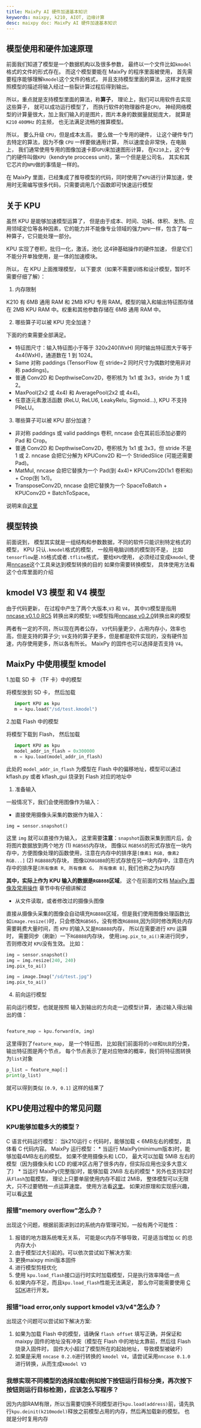 ```yaml
---
title: MaixPy AI 硬件加速基本知识
keywords: maixpy, k210, AIOT, 边缘计算
desc: maixpy doc: MaixPy AI 硬件加速基本知识
---
```



## 模型使用和硬件加速原理

前面我们知道了模型是一个数据机构以及很多参数， 最终以一个文件比如`kmodel`格式的文件的形式存在。
而这个模型要能在 MaixPy 的程序里面被使用， 首先需要程序能够理解`kmodel`这个文件的格式， 并且支持模型里面的算法，这样才能按照模型的描述将输入经过一些裂计算过程后得到输出。

所以，重点就是支持模型里面的算法，称**算子**， 理论上，我们可以用软件去实现这些算子， 就可以成功运行模型了， 而执行软件的物理器件是`CPU`， 神经网络模型的计算量很大，加上我们输入的是图片，图片本身的数据量就挺庞大， 就算是`K210` `400MHz` 的主频， 也无法满足流畅的推算模型。

所以， 要么升级 `CPU`，但是成本太高， 要么做一个专用的硬件， 让这个硬件专门去特定的算法，因为不像 `CPU` 一样要做通用计算， 所以速度会非常快，在电脑上， 我们通常使用专用的图像加速卡即`GPU`来加速图形计算， 在`K210`上，这个专门的硬件叫做`KPU`（kendryte proccess unit)，第一个但是是公司名， 其实和其它芯片的`NPU`做的事情是一样的。

在 MaixPy 里面，已经集成了推导模型的代码，同时使用了`KPU`进行计算加速，使用时无需编写很多代码，只需要调用几个函数即可快速运行模型


## 关于 KPU

虽然 KPU 是能够加速模型运算了， 但是由于成本、时间、功耗、体积、发热、应用领域定位等各种因素，它的能力并不能像专业领域的强力`NPU`一样，包含了每一种算子，它只能处理一部分。

KPU 实现了卷积，批归一化，激活，池化 这4钟基础操作的硬件加速， 但是它们不能分开单独使用，是一体的加速模块。

所以， 在 KPU 上面推理模型， 以下要求（如果不需要训练和设计模型，暂时不需要仔细了解）：

1. 内存限制

K210 有 6MB 通用 RAM 和 2MB KPU 专用 RAM。模型的输入和输出特征图存储在 2MB KPU RAM 中。权重和其他参数存储在 6MB 通用 RAM 中。

2. 哪些算子可以被 KPU 完全加速？

下面的约束需要全部满足。

* 特征图尺寸：输入特征图小于等于 320x240(WxH) 同时输出特征图大于等于 4x4(WxH)，通道数在 1 到 1024。
* Same 对称 paddings (TensorFlow 在 stride=2 同时尺寸为偶数时使用非对称 paddings)。
* 普通 Conv2D 和 DepthwiseConv2D，卷积核为 1x1 或 3x3，stride 为 1 或 2。
* MaxPool(2x2 或 4x4) 和 AveragePool(2x2 或 4x4)。
* 任意逐元素激活函数 (ReLU, ReLU6, LeakyRelu, Sigmoid...), KPU 不支持 PReLU。

3. 哪些算子可以被 KPU 部分加速？

* 非对称 paddings 或 valid paddings 卷积, nncase 会在其前后添加必要的 Pad 和 Crop。
* 普通 Conv2D 和 DepthwiseConv2D，卷积核为 1x1 或 3x3，但 stride 不是 1 或 2. nncase 会把它分解为 KPUConv2D 和一个 StridedSlice (可能还需要 Pad)。
* MatMul, nncase 会把它替换为一个 Pad(到 4x4)+ KPUConv2D(1x1 卷积和) + Crop(到 1x1)。
* TransposeConv2D, nncase 会把它替换为一个 SpaceToBatch + KPUConv2D + BatchToSpace。

说明来自[这里](https://github.com/kendryte/nncase/blob/master/docs/FAQ_ZH.md)


## 模型转换

前面说到， 模型其实就是一组结构和参数数据，不同的软件只能识别特定格式的模型， KPU 只认`.kmodel`格式的模型， 一般用电脑训练的模型则不是， 比如`tensorflow`是`.h5`格式或者`.tflite`格式， 要给`KPU`使用， 必须经过变成`kmodel`, 使用[nncase](https://github.com/kendryte/nncase)这个工具来达到模型转换的目的
如果你需要转换模型， 具体使用方法看这个仓库里面的介绍

## kmodel V3 模型 和 V4 模型

由于代码更新， 在过程中产生了两个大版本,`V3` 和 `V4`， 其中`V3`模型是指用 [nncase v0.1.0 RC5](https://github.com/kendryte/nncase/releases/tag/v0.1.0-rc5) 转换出来的模型; `V4`模型指用[nncase v0.2.0](https://github.com/kendryte/nncase/releases/tag/v0.2.0-beta4)转换出来的模型

两者有一定的不同，所以现在两者公存， `V3`代码量更少，占用内存小，效率也高，但是支持的算子少; `V4`支持的算子更多，但是都是软件实现的，没有硬件加速，内存使用更多，所以各有所长。 MaixPy 的固件也可以选择是否支持 `V4`。

## MaixPy 中使用模型 kmodel

1.加载 SD 卡 （TF 卡）中的模型

将模型放到 SD 卡， 然后加载


```python
   import KPU as kpu
   m = kpu.load("/sd/test.kmodel")
```

2.加载 Flash 中的模型

将模型下载到 Flash， 然后加载

```python
   import KPU as kpu
   model_addr_in_flash = 0x300000
   m = kpu.load(model_addr_in_flash)
```

此处的 `model_addr_in_flash` 为模型在 Flash 中的偏移地址，模型可以通过 kflash.py 或者 kflash_gui 烧录到 Flash 对应的地址中

1. 准备输入

一般情况下，我们会使用图像作为输入：
* 直接使用摄像头采集的数据作为输入：
```
img = sensor.snapshot()
```
这里 `img` 就可以直接作为输入， 这里需要**注意**：`snapshot`函数采集到图片后，会将图片数据放到两个地方
(1) `RGB565`内存块， 图像以 `RGB565`的形式存放在一块内存中，方便图像处理的函数使用，注意在内存中的排序是`[像素1 RGB, 像素2 RGB...]`
(2) `RGB888`内存块， 图像以`R8G8B8`的形式存放在另一块内存中，注意在内存中的排序是`[所有像素 R, 所有像素 G， 所有像素 B]`, 我们也称之为`AI`内存

**其中，实际上作为 KPU 输入的数据是`RGB888`区域**， 这个在前面的文档 [MaixPy 图像及常用操作](./../../../course/image/basic/vary.md) 章节中有仔细讲解过

* 从文件读取，或者修改过的摄像头图像

直接从摄像头采集的图像会自动填充`RGB888`区域，但是我们使用图像处理函数比如`image.resize()`时，只会修改`RGB565`，没有修改`RGB888`,因为同时修改两处内存需要耗费大量时间，而 `KPU` 的输入又是`RGB888`内存， 所以在需要进行 `KPU` 运算时， 需要同步（刷新）一下`RGB888`内存块， 使用`img.pix_to_ai()`来进行同步，否则修改对 `KPU`没有生效。
比如：
```python
img = sensor.snapshot()
img = img.resize(240, 240)
img.pix_to_ai()
```

```python
img = image.Imag("/sd/test.jpg")
img.pix_to_ai()
```

4. 前向运行模型

前向运行模型，也就是按照 输入到输出的方向走一边模型计算， 通过输入得出输出的值：

```python

feature_map = kpu.forward(m, img)
```
这里得到了`feature_map`， 是一个特征图， 比如我们前面将的`小球`和`玩具`的分类，输出特征图是两个节点， 每个节点表示了是对应物体的概率，我们将特征图转换为`list`对象
```python
p_list = feature_map[:]
print(p_list)
```
就可以得到类似 `[0.9, 0.1]` 这样的结果了



## KPU使用过程中的常见问题

### KPU能够加载多大的模型？

C 语言代码运行模型：
    当k210运行 c 代码时，能够加载 < 6MB左右的模型， 具体看 C 代码内容。
MaixPy 运行模型：
    * 当运行 MaixPy(minimum版本)时，能够加载4MB左右的模型。 如果不使用摄像头和 LCD， 最大可以加载 5MiB 左右的模型（因为摄像头和 LCD 的缓冲区占用了很多内存，但实际应用也没多大意义了）
    * 当运行 MaixPy(完整版)时，能够加载 2MiB 左右的模型
    * 另外也支持实时从`Flash`加载模型， 理论上只要单层使用内存不超过 2MiB， 整体模型可以无限大，只不过要牺牲一点运算速度。 使用方法看[这里](https://github.com/sipeed/MaixPy_scripts/tree/master/machine_vision/load_big_model)。 如果对原理和实现感兴趣，可以看[这里](https://neucrack.com/p/313)



### 报错"memory overflow"怎么办？

出现这个问题，根据前面讲到过的系统内存管理可知，一般有两个可能性：
1. 报错的地方跟系统堆无关系， 可能是`GC`内存不够导致，可是适当增加 `GC` 的总内存大小
2. 由于模型过大引起的。可以依次尝试如下解决方案:
  1. 更换maixpy mini版本固件
  2. 进行模型剪枝优化
  3. 使用 `kpu.load_flash`接口运行时实时加载模型，只是执行效率降低一点
  4. 如果内存不足，而且`kpu.load_flash`性能无法满足， 那么你可能需要使用 [C SDK](https://github.com/kendryte/kendryte-standalone-sdk)进行开发。

### 报错"load error,only support kmodel v3/v4"怎么办？

出现这个问题可以尝试如下解决方案:

1. 如果为加载 Flash 中的模型，请确保 `flash offset` 填写正确，并保证和 maixpy 固件的地址没有冲突（模型在 Flash 中的地址太靠前，然后往 Flash 烧录入固件时， 固件大小超过了模型所在的起始地址， 导致模型被破坏）
2. 如果是采用 `nncase 0.2.0`进行转换的 `kmodel V4`，请尝试采用`nncase 0.1.0`进行转换，从而生成`kmodel V3`

### 我想实现不同模型的选择加载(例如按下按钮运行目标分类，再次按下按钮则运行目标检测)，应该怎么写程序？

因为内部RAM有限，所以当需要切换不同模型进行`kpu.load(address)`前，请先执行`kpu.deinit(k210model)`释放之前模型占用的内存，然后再加载新的模型。 也就是分时复用内存














